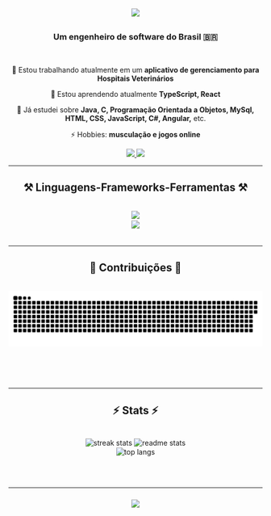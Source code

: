<h1 align="center">
    <img src="https://readme-typing-svg.herokuapp.com/?font=Righteous&size=35&center=true&vCenter=true&width=500&height=70&duration=4000&lines=Oi,+👋;+Eu+sou+Clodoaldo+Sodré!;" />
</h1>

<h3 align="center">Um engenheiro de software do Brasil 🇧🇷</h3>

<br/>

<div align="center">
 
 🔭 Estou trabalhando atualmente em um **aplicativo de gerenciamento para Hospitais Veterinários**
 
 🌱 Estou aprendendo atualmente **TypeScript, React**

 💬 Já estudei sobre **Java, C, Programação Orientada a Objetos, MySql, HTML, CSS, JavaScript, C#, Angular,** etc.

 ⚡ Hobbies: **musculação e jogos online**
 
 </div>
 
<div align="center"> 
  <a href="mailto:csodrefh4@gmail.com">
    <img src="https://img.shields.io/badge/Gmail-333333?style=for-the-badge&logo=gmail&logoColor=red" />
  </a>
  <a href="https://www.linkedin.com/in/clodoaldo-fh/" target="_blank">
    <img src="https://img.shields.io/badge/LinkedIn-0077B5?style=for-the-badge&logo=linkedin&logoColor=white" target="_blank" />
  </a>  
</div>

 <hr/>
 
<h2 align="center">⚒️ Linguagens-Frameworks-Ferramentas ⚒️</h2>
<br/>
<div align="center">
    <img src="https://skillicons.dev/icons?i=github,javascript,java,cs,react,ts" /><br>
    <img src="https://skillicons.dev/icons?i=mysql,html,css,vscode,eclipse,nodejs,nextjs" />
</div>

<br/>
<hr/>

<div align="center">
  <h2>🐍 Contribuições 🐍</h2>
  <br>
  <img alt="snake eating my contributions" src="https://raw.githubusercontent.com/Closo99/Closo99/output/github-contribution-grid-snake.svg" />
  
  <br/><br/><br/>
</div>

<hr/>

<h2 align="center">⚡ Stats ⚡</h2>
<br>
<div align=center>
  <img width=390 src="https://streak-stats.demolab.com/?user=Closo99&theme=react&border_radius=10" alt="streak stats"/>
  <img width=390 src="https://github-readme-stats.vercel.app/api?username=Closo99&show_icons=true&theme=react&rank_icon=github&border_radius=10" alt="readme stats" />
  <br/>
  <img width=325 align="center" src="https://github-readme-stats.vercel.app/api/top-langs/?username=Closo99&hide=HTML&langs_count=8&layout=compact&theme=react&border_radius=10&size_weight=0.5&count_weight=0.5&exclude_repo=github-readme-stats" alt="top langs" />
</div>

<br/><br/>
<hr/>

<h3 align="center">
    <img src="https://readme-typing-svg.herokuapp.com/?font=Righteous&size=25&center=true&vCenter=true&width=500&height=70&duration=10000&lines=Obrigado+pela+visita!+✌️;Botões+de+e-mail+ou+Linkedin+para+contato!;Estou+sempre+disposto+a+colaborar+:)">
</h3>

<br/>

